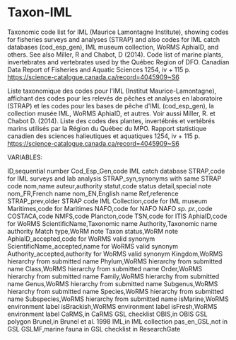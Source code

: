 # Taxon-IML
Taxonomic code list for IML (Maurice Lamontagne Institute), showing codes for fisheries surveys and analyses (STRAP) and also codes for IML catch databases (cod_esp_gen), IML museum collection, WoRMS AphiaID, and others. See also Miller, R and Chabot, D (2014). Code list of marine plants, invertebrates and vertebrates used by the Québec Region of DFO. Canadian Data Report of Fisheries and Aquatic Sciences 1254, iv + 115 p. https://science-catalogue.canada.ca/record=4045909~S6

Liste taxonomique des codes pour l'IML (Institut Maurice-Lamontagne), affichant des codes pour les relevés de pêches et analyses en laboratoire (STRAP) et les codes pour les bases de pêche d'IML (cod_esp_gen), la collection musée IML, WoRMS AphiaID, et autres. Voir aussi Miller, R. et Chabot D. (2014). Liste des codes des plantes, invertébrés et vertébrés marins utilisés par la Région du Québec du MPO. Rapport statistique canadien des sciences halieutiques et aquatiques 1254, iv + 115 p. https://science-catalogue.canada.ca/record=4045909~S6

VARIABLES:

ID,sequential number
Cod_Esp_Gen,code IML catch database
STRAP,code for IML surveys and lab analysis
STRAP_syn,synonyms with same STRAP code
nom,name
auteur,authority
statut,code status
detail,special note
nom_FR,French name
nom_EN,English name
Ref,reference
STRAP_prev,older STRAP code
IML Collection,code for IML museum
Maritimes,code for Maritimes
NAFO,code for NAFO
NAFO _sp. pr._,code
COSTACA,code
NMFS,code
Plancton,code
TSN,code for ITIS
AphiaID,code for WoRMS
ScientificName,Taxonomic name
Authority,Taxonomic name authority
Match type,WoRM note
Taxon status,WoRM note
AphiaID_accepted,code for WoRMS valid synonym
ScientificName_accepted,name for WoRMS valid synonym
Authority_accepted,authority for WoRMS valid synonym
Kingdom,WoRMS hierarchy from submitted name
Phylum,WoRMS hierarchy from submitted name
Class,WoRMS hierarchy from submitted name
Order,WoRMS hierarchy from submitted name
Family,WoRMS hierarchy from submitted name
Genus,WoRMS hierarchy from submitted name
Subgenus,WoRMS hierarchy from submitted name
Species,WoRMS hierarchy from submitted name
Subspecies,WoRMS hierarchy from submitted name
isMarine,WoRMS environment label
isBrackish,WoRMS environment label
isFresh,WoRMS environment label
CaRMS,in CaRMS GSL checklist
OBIS,in OBIS GSL polygon
Brunel,in Brunel et al. 1998
IML,in IML collection
pas_en_GSL,not in GSL
GSLMF,marine fauna in GSL checklist in ResearchGate
